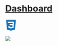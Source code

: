 # [Dashboard](https://mahdirazzaghi808.github.io/dashboard-css/)

<p align="left">
  <a href="https://www.w3.org/TR/CSS/#css" target="_blank" rel="noreferrer"><img
          src="https://raw.githubusercontent.com/MahdiRazzaghi808/MahdiRazzaghi808/5f078584a7113bc5c08dbbb2bd7836624e55756d/css3-colored.svg"
          width="36" height="36" alt="CSS3" /></a>
</p>

<img src='https://mahdirazzaghi808.github.io/personal/static/media/dashboard.d984f65ea156b6336eaa.jpg' />
